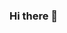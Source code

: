 ### Hi there 👋

<!--
**N9des/N9des** is a ✨ _special_ ✨ repository because its `README.md` (this file) appears on your GitHub profile.

- 🔭 I’m currently working on my new portfolio !
- 🌱 I’m currently learning VueJS
- 👯 I’m looking to collaborate on creatives projects with immersives experiences
- 💻 I'm working in an agency but open to work in free
- 📫 How to reach me: riffont.felix@gmail.com
-->
